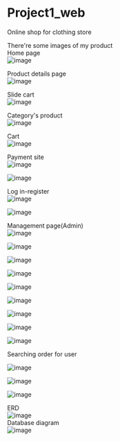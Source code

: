 # Project1_web
Online shop for clothing store 

There're some images of my product </br>
Home page</br>
![image](https://github.com/pendragonIV/Project1_web/assets/88123140/39d536b4-2c05-4c80-b0bc-d51dc795646d)</br>

Product details page</br>
![image](https://github.com/pendragonIV/Project1_web/assets/88123140/15ecb667-80c5-4b6d-afc1-862184ba64fd)</br>

Slide cart</br>
![image](https://github.com/pendragonIV/Project1_web/assets/88123140/5256b373-f1bc-4fc8-a6f2-45d7c9606c52)</br>

Category's product</br>
![image](https://github.com/pendragonIV/Project1_web/assets/88123140/418bb3e3-0f9f-4295-88b6-72b0f54f861f)</br>

Cart</br>
![image](https://github.com/pendragonIV/Project1_web/assets/88123140/90ece37f-321d-42e2-ad22-42028fc659c6)</br>

Payment site</br>
![image](https://github.com/pendragonIV/Project1_web/assets/88123140/4d403c90-a68d-4c08-bb26-7ba91b2c9e9b)</br>


![image](https://github.com/pendragonIV/Project1_web/assets/88123140/a619e9a6-932a-4a09-afa5-810348a636d8)</br>

Log in-register</br>
![image](https://github.com/pendragonIV/Project1_web/assets/88123140/9dcb40b4-3bae-4d7c-9e26-8585512ebb9f)</br>

![image](https://github.com/pendragonIV/Project1_web/assets/88123140/3bd98c6e-db76-4ece-aa93-a285776d635a)</br>

Management page(Admin)</br>
![image](https://github.com/pendragonIV/Project1_web/assets/88123140/a375a270-c8de-42b8-8a4a-67bfbcd26fe0)</br>

![image](https://github.com/pendragonIV/Project1_web/assets/88123140/7fce9e56-a8a2-4945-ae3b-22600392f4e4)</br>

![image](https://github.com/pendragonIV/Project1_web/assets/88123140/d62e4c85-d6c8-42de-a9cc-85a9d022c4da)</br>

![image](https://github.com/pendragonIV/Project1_web/assets/88123140/afe292bb-89e1-4ada-8612-d55d51ce8aa1)</br>

![image](https://github.com/pendragonIV/Project1_web/assets/88123140/bf6e5b31-8968-4198-846e-f56dcb9db7b9)</br>

![image](https://github.com/pendragonIV/Project1_web/assets/88123140/80b74e45-d03b-499d-93df-f17bfb0f3b8b)</br>

![image](https://github.com/pendragonIV/Project1_web/assets/88123140/1352dd8c-e199-4afc-bdd1-6749ed792211)</br>

![image](https://github.com/pendragonIV/Project1_web/assets/88123140/4554c32e-7f77-455b-aebc-cc592b8eb2c1)</br>

![image](https://github.com/pendragonIV/Project1_web/assets/88123140/b921a107-0228-45d1-a6a7-4a1ce4459e49)</br>

Searching order for user</br>

![image](https://github.com/pendragonIV/Project1_web/assets/88123140/5abc4a92-eca8-4484-a302-232621a7a96c)</br>

![image](https://github.com/pendragonIV/Project1_web/assets/88123140/a17a1433-777e-4756-8b77-3a84b4ac6f0c)</br>

![image](https://github.com/pendragonIV/Project1_web/assets/88123140/4253f37a-4e67-4abc-ae5b-03d7dbab08a1)</br>


ERD</br>
![image](https://github.com/pendragonIV/Project1_web/assets/88123140/dcee1f19-d391-4cf8-882a-bd7cdac3eda7)</br>
Database diagram</br>
![image](https://github.com/pendragonIV/Project1_web/assets/88123140/8a55dbcb-7dd5-4c0d-8512-7c2a692cfde7)</br>
